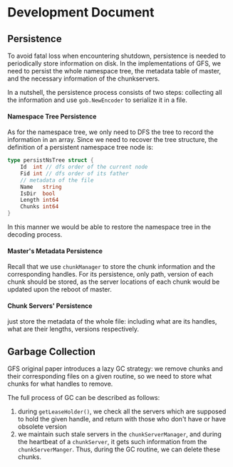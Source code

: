 # Development Document

## Persistence

To avoid fatal loss when encountering shutdown, persistence is needed to periodically store information on disk. In the implementations of GFS, we need to persist the whole namespace tree, the metadata table of master, and the necessary information of the chunkservers.

In a nutshell, the persistence process consists of two steps: collecting all the information and use `gob.NewEncoder` to serialize it in a file.

#### Namespace Tree Persistence

As for the namespace tree, we only need to DFS the tree to record the information in an array. Since we need to recover the tree structure, the definition of a persistent namespace tree node is:

```go
type persistNsTree struct {
	Id  int // dfs order of the current node
	Fid int // dfs order of its father
    // metadata of the file
	Name   string 
	IsDir  bool
	Length int64
	Chunks int64
}
```

In this manner we would be able to restore the namespace tree in the decoding process.

#### Master's Metadata Persistence

Recall that we use `chunkManager` to store the chunk information and the corresponding handles. For its persistence, only path, version of each chunk should be stored, as the server locations of each chunk would be updated upon the reboot of master.

#### Chunk Servers' Persistence

just store the metadata of the whole file: including what are its handles, what are their lengths, versions respectively.

## Garbage Collection

GFS original paper introduces a lazy GC strategy: we remove chunks and their corresponding files on a given routine, so we need to store what chunks for what handles to remove.

The full process of GC can be described as follows:

1. during `getLeaseHolder()`, we check all the servers which are supposed to hold the given handle, and return with those who don't have or have obsolete version
2. we maintain such stale servers in the `chunkServerManager`, and during the heartbeat of a `chunkServer`, it gets such information from the `chunkServerManger`. Thus, during the GC routine, we can delete these chunks.